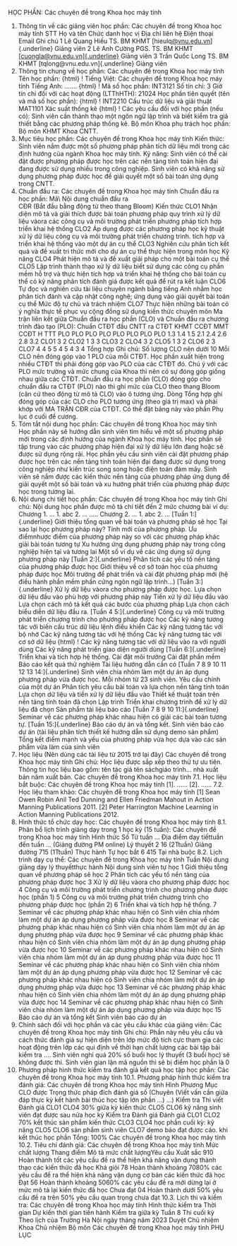 HỌC PHẦN: Các chuyên đề trong Khoa học máy tính
1. Thông tin về các giảng viên học phần: Các chuyên đề trong Khoa học máy tính
STT Họ và tên Chức danh học vị Địa chỉ liên hệ Điện thoại Email Ghi chú 1 Lê Quang Hiếu TS. BM KHMT [hieulq[\@vnu.edu.vn](mailto:cuongla@vnu.edu.vn)]{.underline} Giảng viên
2 Lê Anh Cường PGS. TS. BM KHMT [[cuongla\@vnu.edu.vn]{.underline}](mailto:cuongla@vnu.edu.vn) Giảng viên
3 Trần Quốc Long TS. BM KHMT [tqlong\@vnu.edu.vn]{.underline} Giảng viên
2. Thông tin chung về học phần: Các chuyên đề trong Khoa học máy tính Tên học phần:
{html}
! Tiếng Việt: Các chuyên đề trong Khoa học máy tính Tiếng Anh: \...\....
{html}
! Mã số học phần: INT3121 Số tín chỉ: 3 Giờ tín chỉ đối với các hoạt động (LTThHTH): 21024 Học phần tiên quyết (tên và mã số học phần):
{html}
! INT2210 Cấu trúc dữ liệu và giải thuật MAT1101 Xác suất thống kê
{html}
! Các yêu cầu đối với học phần (nếu có): Sinh viên cần thành thạo một
ngôn ngữ lập trình và biết kiểm tra giả thiết bằng các phương pháp
thống kê. Bộ môn Khoa phụ trách học phần: Bộ môn KHMT Khoa CNTT.
3. Mục tiêu học phần: Các chuyên đề trong Khoa học máy tính Kiến thức: Sinh viên nắm được một số phương pháp phân tích dữ liệu mới trong các định hướng của ngành Khoa học máy tính. Kỹ năng: Sinh viên có thể cài đặt được phương pháp được học trên các nền tảng tính toán hiện đại đang được sử dụng nhiều trong công nghiệp. Sinh viên có khả năng sử dụng phương pháp được học để giải quyết một số bài toán ứng dụng trong CNTT.
4. Chuẩn đầu ra: Các chuyên đề trong Khoa học máy tính
Chuẩn đầu ra học phần: Mã\ Nội dung chuẩn đầu ra\
CĐR (Bắt đầu bằng động từ theo thang Bloom) Kiến thức
CLO1 Nhận diện mô tả và giải thích được bài toán phương pháp quy trình xử lý dữ liệu vàora các công cụ và môi trường phát triển phương pháp tích hợp triển khai hệ thống
CLO2 Áp dụng được các phương pháp học kỹ thuật xử lý dữ liệu công cụ và môi trường phát triển chương trình. tích hợp và triển khai hệ thống vào một dự án cụ thể
CLO3 Nghiên cứu phân tích kết quả và đề xuất tri thức mới cho dự án cụ thể thực hiện trong môn học
Kỹ năng
CLO4 Phát hiện mô tả và đề xuất giải pháp cho một bài toán cụ thể
CLO5 Lập trình thành thạo xử lý dữ liệu biết sử dụng các công cụ phần mềm hỗ trợ và thực hiện tích hợp và triển khai hệ thống cho bài toán cụ thể có kỹ năng phân tích đánh giá được kết quả để rút ra kết luận
CLO6 Tự đọc và nghiên cứu tài liệu chuyên ngành bằng tiếng Anh nhằm học phân tích đánh và cập nhật công nghệ; ứng dụng vào giải quyết bài toán cụ thể
Mức độ tự chủ và trách nhiệm
CLO7 Thực hiện những bài toán có ý nghĩa thực tế phục vụ cộng đồng sử dụng kiến thức chuyên môn Ma trận liên kết giữa Chuẩn đầu ra học phần (CLO) và Chuẩn đầu ra
chương trình đào tạo (PLO): Chuẩn CTĐT đầu CNTT ra CTĐT KHMT CCĐT MMT CCĐT H TTT PLO PLO PLO PLO PLO PLO PLO PLO 1.3 1.4 1.5 2.1 2.4 2.6 2.8 3.2 CLO1 3 2 CLO2 1 3 3 CLO3 2 CLO4 3 2 CLO5 1 3 2 CLO6 2 3 CLO7 4 4 5 5 4 5 4 3 4 Tổng hợp Ghi chú: Số lượng CLO nên dưới 10 Mỗi CLO nên đóng góp vào 1 PLO của mỗi CTĐT. Học phần xuất hiện trong nhiều CTĐT thì phải đóng góp vào PLO của các CTĐT đó. Chú ý với các PLO mức trường và mức chung của Khoa thì nên có sự đóng góp giống nhau giữa các CTĐT. Chuẩn đầu ra học phần (CLO) đóng góp cho chuẩn đầu ra CTĐT (PLO) nào thì ghi mức của CLO theo thang Bloom (căn cứ theo động từ mô tả CLO) vào ô tương ứng. Dòng Tổng hợp ghi đóng góp của các CLO cho PLO tương ứng (theo giá trị max) và phải khớp với MA TRẬN CĐR của CTĐT. Có thể đặt bảng này vào phần Phụ lục ở cuối đề cương.
5. Tóm tắt nội dung học phần: Các chuyên đề trong Khoa học máy tính
Học phần này sẽ hướng dẫn sinh viên tìm hiểu về một số phương pháp mới
trong các định hướng của ngành Khoa học máy tính. Học phần sẽ tập trung
vào các phương pháp hiện đại xử lý dữ liệu lớn đang hoặc sẽ được sử dụng
rộng rãi. Học phần yêu cầu sinh viên cài đặt phương pháp được học trên
các nền tảng tính toán hiện đại đang được sử dụng trong công nghiệp như
kiến trúc song song hoặc điện toán đám mây. Sinh viên sẽ nắm được các
kiến thức nền tảng của phương pháp ứng dụng để giải quyết một số bài
toán và xu hướng phát triển của phương pháp được học trong tương lai.
6. Nội dung chi tiết học phần: Các chuyên đề trong Khoa học máy tính
Ghi chú: Nội dung học phần được mô tả chi tiết đến 2 mức chương bài
ví dụ:
Chương 1. ...
1\. abc
2\. ...
.....
Chương 2. ...
1\. abc
2\. ...
[Tuần 1:]{.underline} Giới thiệu tổng quan về bài toán và phương
pháp sẽ học Tại sao lại học phương pháp này? Tính mới của phương pháp. Ưu điểmnhược điểm của phương pháp này so với các phương pháp khác giải bài toán tương tự Xu hướng ứng dụng phương pháp này trong công nghiệp hiện tại và tương lai Một số ví dụ về các ứng dụng sử dụng phương pháp này
[Tuần 2:]{.underline} Phân tích các yếu tố nền tảng của phương pháp
được học Giới thiệu về cơ sở toán học của phương pháp được học Môi trường để phát triển và cài đặt phương pháp mới (hệ điều hành phần mềm phần cứng ngôn ngữ lập trình...)
[Tuần 3:]{.underline} Xử lý dữ liệu vàora cho phương pháp được học. Lựa chọn dữ liệu đầu vào phù hợp với phương pháp này Tiền xử lý dữ liệu đầu vào Lựa chọn cách mô tả kết quả các bước của phương pháp Lựa chọn cách biểu diễn dữ liệu đầu ra.
[Tuần 4 5:]{.underline} Công cụ và môi trường phát triển chương
trình cho phương pháp được học Các kỹ năng tương tác với biến cấu trúc dữ liệu lệnh điều khiển Các kỹ năng tương tác với bộ nhớ Các kỹ năng tương tác với hệ thống Các kỹ năng tương tác với cơ sở dữ liệu
{html}
! Các kỹ năng tương tác với dữ liệu vào ra với người dùng Các kỹ năng phát triển giao diện người dùng
[Tuần 6:]{.underline} Triển khai và tích hợp hệ thống. Cài đặt môi trường Cài đặt phần mềm Báo cáo kết quả thử nghiệm Tài liệu hướng dẫn cần có
[Tuần 7 8 9 10 11 12 13 14:]{.underline} Sinh viên chia nhóm
làm một dự án áp dụng phương pháp vừa được học. Mỗi nhóm từ 23 sinh
viên. Yêu cầu chính của một dự án Phân tích yêu cầu bài toán và lựa chọn nền tảng tính toán Lựa chọn dữ liệu và tiền xử lý dữ liệu đầu vào Thiết kế thuật toán trên nền tảng tính toán đã chọn Lập trình Triển khai chương trình để xử lý dữ liệu đã chọn Sản phẩm tài liệu báo cáo
[Tuần 7 8 9 10 11:]{.underline} Seminar về các phương pháp khác
nhau hiện có giải các bài toán tương tự.
[Tuần 15:]{.underline} Báo cáo dự án và tổng kết. Sinh viên báo cáo dự án (tài liệu phân tích thiết kế hướng dẫn sử dụng demo sản phẩm) Tổng kết điểm mạnh và yếu của phương pháp vừa học dựa vào các sản phẩm vừa làm của sinh viên
7. Học liệu (Nên dùng các tài liệu từ 2015 trở lại đây) Các chuyên đề trong Khoa học máy tính
Ghi chú: Học liệu được sắp xếp theo thứ tự ưu tiên. Thông tin học liệu bao gồm: tên tác giả tên sáchgiáo trình... nhà xuất bản năm xuất bản. Các chuyên đề trong Khoa học máy tính
7.1. Học liệu bắt buộc: Các chuyên đề trong Khoa học máy tính \[1\]. ...\...
\[2\]. ...\...
7.2. Học liệu tham khảo: Các chuyên đề trong Khoa học máy tính \[1\] Sean Owen Robin Anil Ted Dunning and Ellen Friedman Mahout in
Action Manning Publications 2011.
\[2\] Peter Harrington Machine Learning in Action Manning
Publications 2012.
8. Hình thức tổ chức dạy học: Các chuyên đề trong Khoa học máy tính
8.1. Phân bổ lịch trình giảng dạy trong 1 học kỳ (15 tuần): Các chuyên đề trong Khoa học máy tính Hình thức Số Từ tuần ... Địa điểm dạy tiếttuần đến tuần ... (Giảng đường PM online) Lý thuyết 2 16 (2Ttuần) Giảng đường 715 (1Ttuần) Thực hành Tự học bắt 6 415 Tại nhà buộc 8.2. Lịch trình dạy cụ thể: Các chuyên đề trong Khoa học máy tính Tuần Nội dung giảng dạy lý thuyếtthực hành Nội dung sinh viên tự học 1 Giới thiệu tổng quan về phương pháp sẽ học
2 Phân tích các yếu tố nền tảng của phương pháp được học
3 Xử lý dữ liệu vàora cho phương pháp được học
4 Công cụ và môi trường phát triển chương trình cho phương pháp được học (phần 1)
5 Công cụ và môi trường phát triển chương trình cho phương pháp được học (phần 2)
6 Triển khai và tích hợp hệ thống.
7 Seminar về các phương pháp khác nhau hiện có Sinh viên chia nhóm làm một dự án áp dụng phương pháp vừa được học
8 Seminar về các phương pháp khác nhau hiện có Sinh viên chia nhóm làm một dự án áp dụng phương pháp vừa được học
9 Seminar về các phương pháp khác nhau hiện có Sinh viên chia nhóm làm một dự án áp dụng phương pháp vừa được học
10 Seminar về các phương pháp khác nhau hiện có Sinh viên chia nhóm làm một dự án áp dụng phương pháp vừa được học
11 Seminar về các phương pháp khác nhau hiện có Sinh viên chia nhóm làm một dự án áp dụng phương pháp vừa được học
12 Seminar về các phương pháp khác nhau hiện có Sinh viên chia nhóm làm một dự án áp dụng phương pháp vừa được học
13 Seminar về các phương pháp khác nhau hiện có Sinh viên chia nhóm làm một dự án áp dụng phương pháp vừa được học
14 Seminar về các phương pháp khác nhau hiện có Sinh viên chia nhóm làm một dự án áp dụng phương pháp vừa được học
15 Báo cáo dự án và tổng kết Sinh viên báo cáo dự án
9. Chính sách đối với học phần và các yêu cầu khác của giảng viên: Các chuyên đề trong Khoa học máy tính
Ghi chú: Phần này nêu yêu cầu và cách thức đánh giá sự hiện diện trên
lớp mức độ tích cực tham gia các hoạt động trên lớp các qui định về
thời hạn chất lượng các bài tập bài kiểm tra .... Sinh viên nghỉ quá 20% số buổi học lý thuyết (3 buổi học) sẽ không được thi. Sinh viên gian lận mã nguồn thì sẽ bị điểm học phần là 0
10. Phương pháp hình thức kiểm tra đánh giá kết quả học tập học phần: Các chuyên đề trong Khoa học máy tính
10.1. Phương pháp hình thức kiểm tra đánh giá: Các chuyên đề trong Khoa học máy tính Hình Phương Mục CLO được Trọng thức pháp đích đánh giá số (Chuyên (Viết vấn cần giữa đáp thực kỳ kết hành bài thúc học tập lớn phần ...) ...) Kiểm tra Thi viết Đánh giá CLO1 CLO4 30% giữa kỳ kiến thức CLO5 CLO6 kỹ năng sinh viên đạt được sau nửa học kỳ Kiểm tra Đánh giá Đánh giá CLO1 CLO2 70% kết thúc sản phẩm kiến thức CLO3 CLO4 học phần cuối kỳ: kỹ năng CLO5 CLO6 sản phẩm sinh viên CLO7 demo báo đạt được cáo. khi kết thúc học phần Tổng: 100% Các chuyên đề trong Khoa học máy tính 10.2. Tiêu chí đánh giá: Các chuyên đề trong Khoa học máy tính Mức chất lượng Thang điểm Mô tả mức chất lượngYêu cầu Xuất sắc 910 Hoàn thành tốt các yêu cầu đề ra thể hiện khả năng vận dụng thành thạo các kiến thức đã học
Khá giỏi 78 Hoàn thành khoảng 7080% các yêu cầu đề ra thể hiện khả năng vận dụng cơ bản các kiến thức đã học
Đạt 56 Hoàn thành khoảng 5060% các yêu cầu đề ra mới dừng lại ở mức mô tả lại kiến thức đã học
Chưa đạt 04 Hoàn thành dưới 50% yêu cầu đề ra trên 50% yêu cầu quan trọng chưa đạt
10.3. Lịch thi và kiểm tra: Các chuyên đề trong Khoa học máy tính Hình thức kiểm tra Thời gian Dự kiến thời gian tiến hành Kiểm tra giữa kỳ Tuần 8
Thi cuối kỳ Theo lịch của Trường
Hà Nội ngày tháng năm 2023 Duyệt Chủ nhiệm Khoa Chủ nhiệm Bộ môn Các chuyên đề trong Khoa học máy tính
PHỤ LỤC